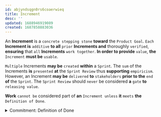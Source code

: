 ```yaml
---
id: abjyndsqgn0rs6coaerwieq
title: Increment
desc: ''
updated: 1688946919089
created: 1687858883036
---
```


An **Increment** is a `concrete stepping stone` **toward** the `Product Goal`. `Each` **Increment is** `additive` **to all** `prior` **Increments and** thoroughly `verified`, **ensuring** that `all` **Increments** `work together`. **In order to provide** `value`, **the** `Increment` **must be** `usable`.

`Multiple` Increments **may be** `created` **within** a `Sprint`. The `sum` of the Increments **is** `presented` **at** the `Sprint Review` thus **supporting** `empiricism`. However, an Increment **may be** `delivered` **to** `stakeholders` **prior to the** `end` **of** the `Sprint`. The `Sprint Review` should `never` be considered **a** `gate` **to** `releasing value`.

**Work** `cannot be` considered part of **an** `Increment unless` **it** `meets` **the** `Definition of Done`.


<details>
    <summary>Commitment: Definition of Done</summary>

## Commitment: Definition of Done

The **Definition of Done** is a `formal description` **of** the `state` **of** the `Increment` **when** it `meets` **the** `quality` **measures** `required` **for** the `product`.

**The moment a** `Product Backlog item meets` **the** `Definition of Done`, **an** `Increment` **is** `born`.

The Definition of Done **creates** `transparency` **by providing** `everyone` **a shared** `understanding` of **what** `work` **was** `completed` **as part of** the `Increment`. **If** a `Product Backlog item` **does** `not` **meet the** `Definition of Done`, **it** `cannot be released` **or** even `presented` **at** the `Sprint Review`. Instead, **it** `returns` **to** the `Product Backlog` **for** `future consideration`.

**If the** `Definition of Done` **for an** `increment` **is** `part` **of the** `standards` **of the** `organization`, `all Scrum Teams` **must** `follow` **it as a** `minimum`. **If it is** `not` **an** `organizational standard`, **the** `Scrum Team` **must** `create` a `Definition of Done` **appropriate for the** `product`.

The `Developers` are **required to** `conform` **to the** `Definition of Done`. **If** there are `multiple Scrum Teams` working together **on** a `product`, **they must** mutually `define` **and** `comply` **with** the `same Definition of Done`.

---
</details>